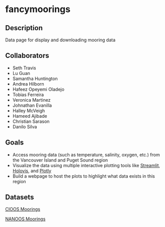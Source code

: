 # fancymoorings

## Description

Data page for display and downloading mooring data

## Collaborators

* Seth Travis
* Lu Guan
* Samantha Huntington
* Andrea Hilborn
* Hafeez Opeyemi Oladejo
* Tobias Ferreira
* Veronica Martinez
* Johnathan Evanilla
* Halley McVeigh
* Hameed Ajibade
* Christian Sarason
* Danilo Silva

## Goals

* Access mooring data (such as temperature, salinity, oxygen, etc.) from the Vancouver Island and Puget Sound region
* Visualize the data using multiple interactive plotting tools like [Streamlit](https://streamlit.io/), [Holovis](https://holoviz.org/), and [Plotly](https://plotly.com/python/)
* Build a webpage to host the plots to highlight what data exists in this region

## Datasets

[CIOOS Moorings](https://catalogue.cioospacific.ca/dataset/ca-cioos_82656721-88e6-4543-90f1-edc35c0f42c9)

[NANOOS Moorings](https://nwem.apl.washington.edu/erddap/index.html)





